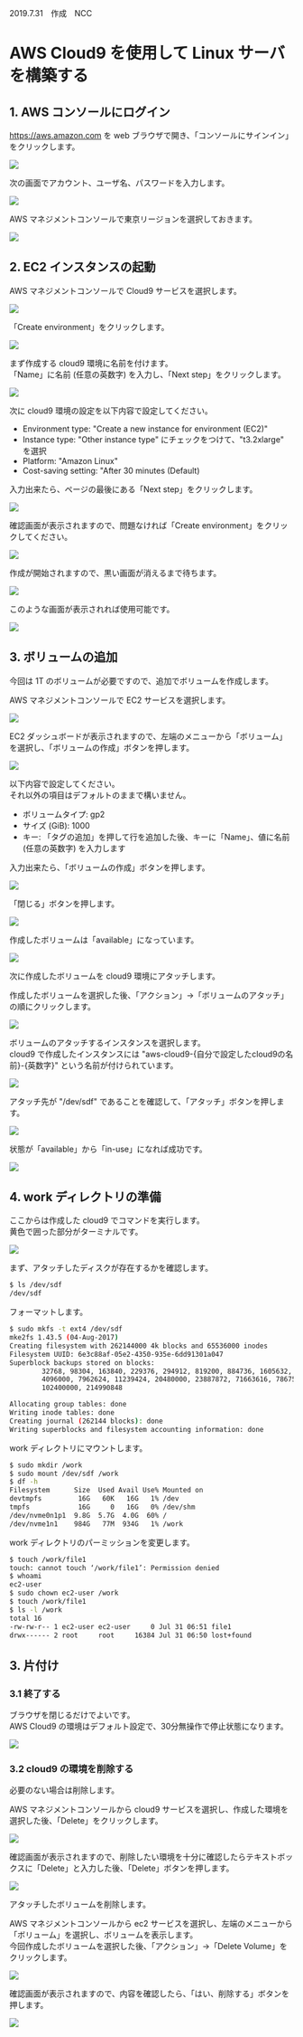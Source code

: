 2019.7.31　作成　NCC

# AWS Cloud9 を使用して Linux サーバを構築する

## 1. AWS コンソールにログイン

https://aws.amazon.com を web ブラウザで開き、「コンソールにサインイン」をクリックします。

![](../image/ec2_1.PNG)

次の画面でアカウント、ユーザ名、パスワードを入力します。

![](../image/ec2_2.PNG)

AWS マネジメントコンソールで東京リージョンを選択しておきます。

![](../image/ec2_3.PNG)

## 2. EC2 インスタンスの起動

AWS マネジメントコンソールで Cloud9 サービスを選択します。

![](../image/c9_1.PNG)

「Create environment」をクリックします。

![](../image/c9_2.PNG)

まず作成する cloud9 環境に名前を付けます。  
「Name」に名前 (任意の英数字) を入力し、「Next step」をクリックします。

![](../image/c9_3.PNG)

次に cloud9 環境の設定を以下内容で設定してください。  

 - Environment type: "Create a new instance for environment (EC2)" 
 - Instance type: "Other instance type" にチェックをつけて、"t3.2xlarge" を選択
 - Platform: "Amazon Linux"
 - Cost-saving setting: "After 30 minutes (Default)

入力出来たら、ページの最後にある「Next step」をクリックします。

![](../image/c9_4.PNG)

確認画面が表示されますので、問題なければ「Create environment」をクリックしてください。

![](../image/c9_5.PNG)

作成が開始されますので、黒い画面が消えるまで待ちます。

![](../image/c9_6.PNG)

このような画面が表示されれば使用可能です。

![](../image/c9_7.PNG)

## 3. ボリュームの追加

今回は 1T のボリュームが必要ですので、追加でボリュームを作成します。

AWS マネジメントコンソールで EC2 サービスを選択します。

![](../image/ec2_4.PNG)

EC2 ダッシュボードが表示されますので、左端のメニューから「ボリューム」を選択し、「ボリュームの作成」ボタンを押します。

![](../image/c9_8.PNG)

以下内容で設定してください。  
それ以外の項目はデフォルトのままで構いません。

 - ボリュームタイプ: gp2
 - サイズ (GiB): 1000
 - キー: 「タグの追加」を押して行を追加した後、キーに「Name」、値に名前 (任意の英数字) を入力します

入力出来たら、「ボリュームの作成」ボタンを押します。

![](../image/c9_9.PNG)

「閉じる」ボタンを押します。

![](../image/c9_10.PNG)

作成したボリュームは「available」になっています。

![](../image/c9_11.PNG)

次に作成したボリュームを cloud9 環境にアタッチします。

作成したボリュームを選択した後、「アクション」→「ボリュームのアタッチ」の順にクリックします。

![](../image/c9_12.PNG)

ボリュームのアタッチするインスタンスを選択します。  
cloud9 で作成したインスタンスには "aws-cloud9-{自分で設定したcloud9の名前}-{英数字}" という名前が付けられています。

![](../image/c9_13.PNG)

アタッチ先が "/dev/sdf" であることを確認して、「アタッチ」ボタンを押します。

![](../image/c9_14.PNG)

状態が「available」から「in-use」になれば成功です。

![](../image/c9_15.PNG)

## 4. work ディレクトリの準備

ここからは作成した cloud9 でコマンドを実行します。  
黄色で囲った部分がターミナルです。

![](../image/c9_16.PNG)

まず、アタッチしたディスクが存在するかを確認します。

```Bash
$ ls /dev/sdf
/dev/sdf
```

フォーマットします。

```Bash
$ sudo mkfs -t ext4 /dev/sdf
mke2fs 1.43.5 (04-Aug-2017)
Creating filesystem with 262144000 4k blocks and 65536000 inodes
Filesystem UUID: 6e3c88af-05e2-4350-935e-6dd91301a047
Superblock backups stored on blocks: 
        32768, 98304, 163840, 229376, 294912, 819200, 884736, 1605632, 2654208, 
        4096000, 7962624, 11239424, 20480000, 23887872, 71663616, 78675968, 
        102400000, 214990848

Allocating group tables: done                            
Writing inode tables: done                            
Creating journal (262144 blocks): done
Writing superblocks and filesystem accounting information: done     
```

work ディレクトリにマウントします。

```Bash
$ sudo mkdir /work
$ sudo mount /dev/sdf /work
$ df -h
Filesystem      Size  Used Avail Use% Mounted on
devtmpfs         16G   60K   16G   1% /dev
tmpfs            16G     0   16G   0% /dev/shm
/dev/nvme0n1p1  9.8G  5.7G  4.0G  60% /
/dev/nvme1n1    984G   77M  934G   1% /work
```

work ディレクトリのパーミッションを変更します。

```Bash
$ touch /work/file1
touch: cannot touch ‘/work/file1’: Permission denied
$ whoami
ec2-user
$ sudo chown ec2-user /work
$ touch /work/file1
$ ls -l /work
total 16
-rw-rw-r-- 1 ec2-user ec2-user     0 Jul 31 06:51 file1
drwx------ 2 root     root     16384 Jul 31 06:50 lost+found
```

## 3. 片付け

### 3.1 終了する

ブラウザを閉じるだけでよいです。  
AWS Cloud9 の環境はデフォルト設定で、30分無操作で停止状態になります。

![](../image/c9_17.PNG)

### 3.2 cloud9 の環境を削除する

必要のない場合は削除します。

AWS マネジメントコンソールから cloud9 サービスを選択し、作成した環境を選択した後、「Delete」をクリックします。

![](../image/c9_18.PNG)

確認画面が表示されますので、削除したい環境を十分に確認したらテキストボックスに「Delete」と入力した後、「Delete」ボタンを押します。

![](../image/c9_19.PNG)

アタッチしたボリュームを削除します。  

AWS マネジメントコンソールから ec2 サービスを選択し、左端のメニューから「ボリューム」を選択し、ボリュームを表示します。  
今回作成したボリュームを選択した後、「アクション」→「Delete Volume」をクリックします。

![](../image/ec2_32.PNG)

確認画面が表示されますので、内容を確認したら、「はい、削除する」ボタンを押します。

![](../image/ec2_33.PNG)
